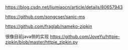 https://blog.csdn.net/liumiaocn/article/details/80657943

https://github.com/songcser/sanic-ms

https://github.com/fraglab/nameko-zipkin

很像目前java侧的实现
https://github.com/JoveYu/httpie-zipkin/blob/master/httpie_zipkin.py
